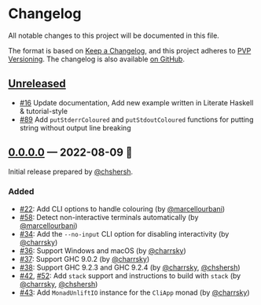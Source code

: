 # Changelog

All notable changes to this project will be documented in this file.

The format is based on [Keep a Changelog](https://keepachangelog.com/en/1.0.0/),
and this project adheres to [PVP Versioning][1]. The changelog is also
available [on GitHub][2].


## [Unreleased]
- [#16](https://github.com/chshersh/iris/issues/16)
  Update documentation, Add new example written in Literate Haskell & tutorial-style
- [#89](https://github.com/chshersh/iris/issues/89)
  Add `putStderrColoured` and `putStdoutColoured` functions for putting string
  without output line breaking

## [0.0.0.0] — 2022-08-09 🌇

Initial release prepared by [@chshersh](https://github.com/chshersh).

### Added

- [#22](https://github.com/chshersh/iris/issues/22):
  Add CLI options to handle colouring
  (by [@marcellourbani](https://github.com/marcellourbani))
- [#58](https://github.com/chshersh/iris/issues/58):
  Detect non-interactive terminals automatically
  (by [@marcellourbani](https://github.com/marcellourbani))
- [#34](https://github.com/chshersh/iris/issues/34):
  Add the `--no-input` CLI option for disabling interactivity
  (by [@charrsky](https://github.com/charrsky))
- [#36](https://github.com/chshersh/iris/issues/36):
  Support Windows and macOS
  (by [@charrsky](https://github.com/charrsky))
- [#37](https://github.com/chshersh/iris/issues/37):
  Support GHC 9.0.2
  (by [@charrsky](https://github.com/charrsky))
- [#38](https://github.com/chshersh/iris/issues/38):
  Support GHC 9.2.3 and GHC 9.2.4
  (by [@charrsky](https://github.com/charrsky), [@chshersh](https://github.com/chshersh))
- [#42](https://github.com/chshersh/iris/issues/42),
  [#52](https://github.com/chshersh/iris/issues/52):
  Add `stack` support and instructions to build with `stack`
  (by [@charrsky](https://github.com/charrsky), [@chshersh](https://github.com/chshersh))
- [#43](https://github.com/chshersh/iris/issues/43):
  Add `MonadUnliftIO` instance for the `CliApp` monad
  (by [@charrsky](https://github.com/charrsky))

[1]: https://pvp.haskell.org
[2]: https://github.com/chshersh/iris/releases

[Unreleased]: https://github.com/chshersh/iris/compare/v0.0.0.0...HEAD
[0.0.0.0]: https://github.com/chshersh/iris/releases/tag/v0.0.0.0
